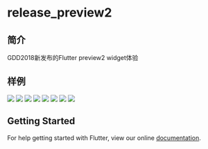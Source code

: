 # release_preview2
## 简介
GDD2018新发布的Flutter preview2 widget体验
## 样例
![](https://user-gold-cdn.xitu.io/2018/9/21/165f7d7c790e6911?w=362&h=640&f=gif&s=172340)
![](https://user-gold-cdn.xitu.io/2018/9/21/165f7d7f34ad95ce?w=362&h=640&f=gif&s=82794)
![](https://user-gold-cdn.xitu.io/2018/9/21/165f7d817621c969?w=362&h=640&f=gif&s=115222)
![](https://user-gold-cdn.xitu.io/2018/9/21/165f7d82c7a6c8e1?w=360&h=643&f=png&s=12551)
![](https://user-gold-cdn.xitu.io/2018/9/21/165fab436c967dc5?w=362&h=640&f=gif&s=243539)
![](https://user-gold-cdn.xitu.io/2018/9/21/165fab44f4e99390?w=362&h=640&f=gif&s=320930)
![](https://user-gold-cdn.xitu.io/2018/9/21/165fab46cca581a7?w=362&h=640&f=gif&s=232271)
![](https://user-gold-cdn.xitu.io/2018/9/21/165fab48becac4ad?w=362&h=640&f=gif&s=328637)
## Getting Started

For help getting started with Flutter, view our online
[documentation](https://flutter.io/).
